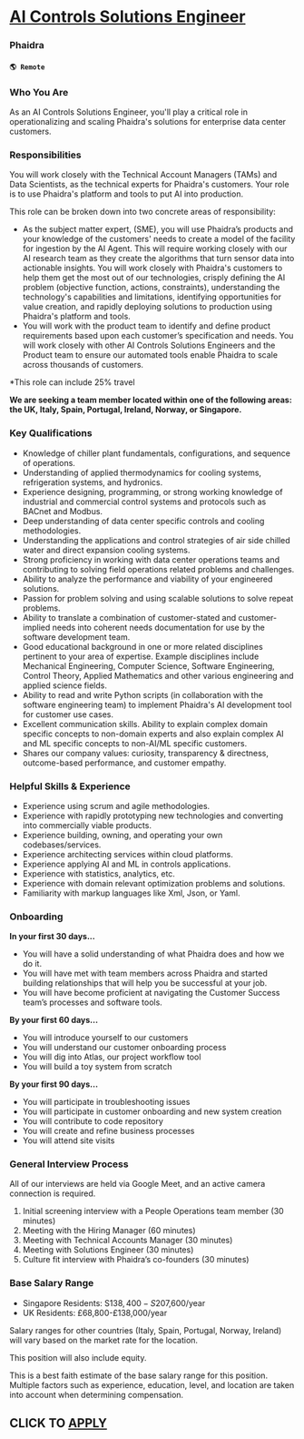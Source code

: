 # [AI Controls Solutions Engineer](https://www.remotewlb.com/apply/ai-controls-solutions-engineer)  
### Phaidra  
#### `🌎 Remote`  

### Who You Are

As an AI Controls Solutions Engineer, you'll play a critical role in operationalizing and scaling Phaidra's solutions for enterprise data center customers.

### **Responsibilities**

You will work closely with the Technical Account Managers (TAMs) and Data Scientists, as the technical experts for Phaidra's customers. Your role is to use Phaidra's platform and tools to put AI into production.

This role can be broken down into two concrete areas of responsibility:

  * As the subject matter expert, (SME), you will use Phaidra’s products and your knowledge of the customers' needs to create a model of the facility for ingestion by the AI Agent. This will require working closely with our AI research team as they create the algorithms that turn sensor data into actionable insights. You will work closely with Phaidra's customers to help them get the most out of our technologies, crisply defining the AI problem (objective function, actions, constraints), understanding the technology's capabilities and limitations, identifying opportunities for value creation, and rapidly deploying solutions to production using Phaidra's platform and tools.
  * You will work with the product team to identify and define product requirements based upon each customer’s specification and needs. You will work closely with other AI Controls Solutions Engineers and the Product team to ensure our automated tools enable Phaidra to scale across thousands of customers.

*This role can include 25% travel

**We are seeking a team member located within one of the following areas: the UK, Italy, Spain, Portugal, Ireland, Norway, or Singapore.**

### Key Qualifications

  * Knowledge of chiller plant fundamentals, configurations, and sequence of operations.
  * Understanding of applied thermodynamics for cooling systems, refrigeration systems, and hydronics.
  * Experience designing, programming, or strong working knowledge of industrial and commercial control systems and protocols such as BACnet and Modbus.
  * Deep understanding of data center specific controls and cooling methodologies.
  * Understanding the applications and control strategies of air side chilled water and direct expansion cooling systems.
  * Strong proficiency in working with data center operations teams and contributing to solving field operations related problems and challenges.
  * Ability to analyze the performance and viability of your engineered solutions.
  * Passion for problem solving and using scalable solutions to solve repeat problems.
  * Ability to translate a combination of customer-stated and customer-implied needs into coherent needs documentation for use by the software development team.
  * Good educational background in one or more related disciplines pertinent to your area of expertise. Example disciplines include Mechanical Engineering, Computer Science, Software Engineering, Control Theory, Applied Mathematics and other various engineering and applied science fields.
  * Ability to read and write Python scripts (in collaboration with the software engineering team) to implement Phaidra's AI development tool for customer use cases.
  * Excellent communication skills. Ability to explain complex domain specific concepts to non-domain experts and also explain complex AI and ML specific concepts to non-AI/ML specific customers.
  * Shares our company values: curiosity, transparency & directness, outcome-based performance, and customer empathy.

### Helpful Skills **& Experience**

  * Experience using scrum and agile methodologies.
  * Experience with rapidly prototyping new technologies and converting into commercially viable products.
  * Experience building, owning, and operating your own codebases/services.
  * Experience architecting services within cloud platforms.
  * Experience applying AI and ML in controls applications.
  * Experience with statistics, analytics, etc.
  * Experience with domain relevant optimization problems and solutions.
  * Familiarity with markup languages like Xml, Json, or Yaml.

### Onboarding

**In your first 30 days...**

  * You will have a solid understanding of what Phaidra does and how we do it.
  * You will have met with team members across Phaidra and started building relationships that will help you be successful at your job.
  * You will have become proficient at navigating the Customer Success team’s processes and software tools.

**By your first 60 days...**

  * You will introduce yourself to our customers
  * You will understand our customer onboarding process
  * You will dig into Atlas, our project workflow tool
  * You will build a toy system from scratch

**By your first 90 days...**

  * You will participate in troubleshooting issues
  * You will participate in customer onboarding and new system creation
  * You will contribute to code repository
  * You will create and refine business processes
  * You will attend site visits

### General Interview Process

All of our interviews are held via Google Meet, and an active camera connection is required.

  1. Initial screening interview with a People Operations team member (30 minutes)
  2. Meeting with the Hiring Manager (60 minutes)
  3. Meeting with Technical Accounts Manager (30 minutes)
  4. Meeting with Solutions Engineer (30 minutes)
  5. Culture fit interview with Phaidra’s co-founders (30 minutes)

### Base Salary Range

  * Singapore Residents: S$138,400 - S$207,600/year
  * UK Residents: £68,800-£138,000/year

Salary ranges for other countries (Italy, Spain, Portugal, Norway, Ireland) will vary based on the market rate for the location.

This position will also include equity.

This is a best faith estimate of the base salary range for this position. Multiple factors such as experience, education, level, and location are taken into account when determining compensation.

  
## CLICK TO [APPLY](https://www.remotewlb.com/apply/ai-controls-solutions-engineer)

